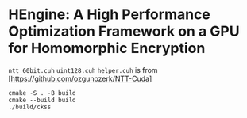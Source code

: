 ﻿# HEngine: A High Performance Optimization Framework on a GPU for Homomorphic Encryption

`ntt_60bit.cuh` `uint128.cuh` `helper.cuh` is from [https://github.com/ozgunozerk/NTT-Cuda]
```
cmake -S . -B build
cmake --build build
./build/ckss
```
